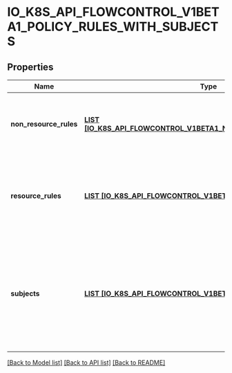 # IO_K8S_API_FLOWCONTROL_V1BETA1_POLICY_RULES_WITH_SUBJECTS

## Properties
Name | Type | Description | Notes
------------ | ------------- | ------------- | -------------
**non_resource_rules** | [**LIST [IO_K8S_API_FLOWCONTROL_V1BETA1_NON_RESOURCE_POLICY_RULE]**](io.k8s.api.flowcontrol.v1beta1.NonResourcePolicyRule.md) | &#x60;nonResourceRules&#x60; is a list of NonResourcePolicyRules that identify matching requests according to their verb and the target non-resource URL. | [optional] [default to null]
**resource_rules** | [**LIST [IO_K8S_API_FLOWCONTROL_V1BETA1_RESOURCE_POLICY_RULE]**](io.k8s.api.flowcontrol.v1beta1.ResourcePolicyRule.md) | &#x60;resourceRules&#x60; is a slice of ResourcePolicyRules that identify matching requests according to their verb and the target resource. At least one of &#x60;resourceRules&#x60; and &#x60;nonResourceRules&#x60; has to be non-empty. | [optional] [default to null]
**subjects** | [**LIST [IO_K8S_API_FLOWCONTROL_V1BETA1_SUBJECT]**](io.k8s.api.flowcontrol.v1beta1.Subject.md) | subjects is the list of normal user, serviceaccount, or group that this rule cares about. There must be at least one member in this slice. A slice that includes both the system:authenticated and system:unauthenticated user groups matches every request. Required. | [default to null]

[[Back to Model list]](../README.md#documentation-for-models) [[Back to API list]](../README.md#documentation-for-api-endpoints) [[Back to README]](../README.md)


